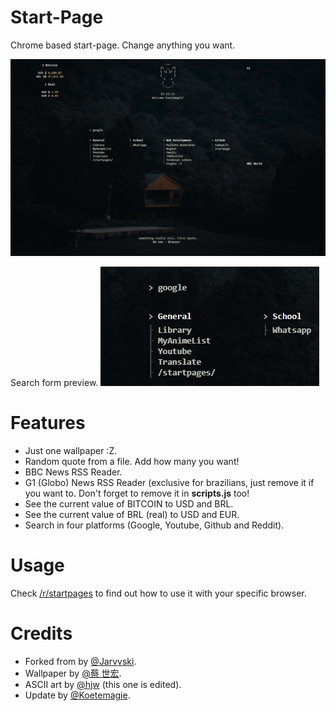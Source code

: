 # Start-Page
Chrome based start-page. Change anything you want.

![preview](/preview.png?raw=trueg)

Search form preview.
![preview](/search_preview.gif?raw=trueg)

# Features
* Just one wallpaper :Z.
* Random quote from a file. Add how many you want!
* BBC News RSS Reader.
* G1 (Globo) News RSS Reader (exclusive for brazilians, just remove it if you want to. Don't forget to remove it in **scripts.js** too!
* See the current value of BITCOIN to USD and BRL.
* See the current value of BRL (real) to USD and EUR.
* Search in four platforms (Google, Youtube, Github and Reddit).

# Usage
Check [/r/startpages](https://www.reddit.com/r/startpages/) to find out how to use it with your specific browser.

# Credits
* Forked from by [@Jarvvski](https://github.com/Jarvvski/Start-Page).
* Wallpaper by [@蔡 世宏](https://unsplash.com/photos/idT3B9dZJSQ).
* ASCII art by [@hjw](https://www.asciiart.eu/religion/angels) (this one is edited).
* Update by [@Koetemagie](https://github.com/Koetemagie/startpage).